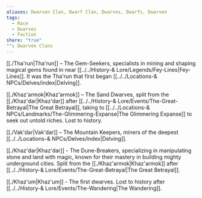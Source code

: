 ```yaml
---
aliases: Dwarven Clan, Dwarf Clan, Dwarves, Dwarfs, Dwarven
tags:
  - Race
  - Dwarves
  - Faction
share: "true"
"": Dwarven Clans
---
```


[[./Tha'run|Tha'run]] – The Gem-Seekers, specialists in mining and shaping magical gems found in near [[../../History-& Lore/Legends/Fey-Lines|Fey-Lines]]. It was the Tha'run that first began [[../../Locations-& NPCs/Delves/index|Delving]].

[[./Khaz'armok|Khaz'armok]] – The Sand Dwarves, split from the [[./Khaz'dar|Khaz'dar]] after [[../../History-& Lore/Events/The-Great-Betrayal|The Great Betrayal]], taking to [[../../Locations-& NPCs/Landmarks/The-Glimmering-Expanse|The Glimmering Expanse]] to seek out untold riches. Lost to history.

[[./Vak'dar|Vak'dar]] – The Mountain Keepers, miners of the deepest [[../../Locations-& NPCs/Delves/index|Delving]]. 

[[./Khaz'dar|Khaz'dar]] - The Dune-Breakers, specializing in manipulating stone and land with magic, known for their mastery in building mighty underground cities. Split from the [[./Khaz'armok|Khaz'armok]] after [[../../History-& Lore/Events/The-Great-Betrayal|The Great Betrayal]].

[[./Khaz'um|Khaz'um]] - The first dwarves. Lost to history after [[../../History-& Lore/Events/The-Wandering|The Wandering]].